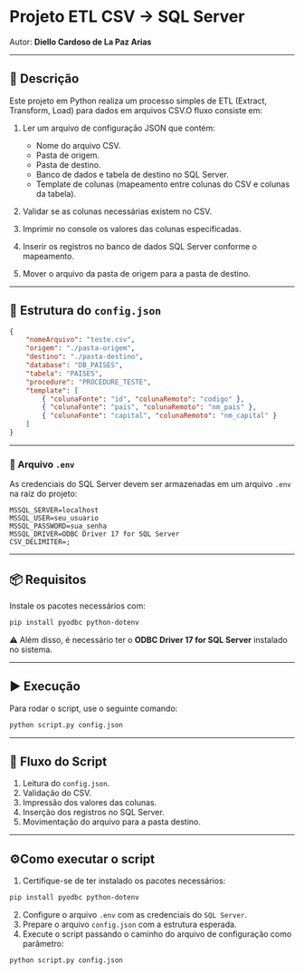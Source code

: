 # Projeto ETL CSV -> SQL Server

Autor: **Diello Cardoso de La Paz Arias**

---

## 📌 Descrição

Este projeto em Python realiza um processo simples de ETL (Extract, Transform, Load) para dados em arquivos CSV.O fluxo consiste em:

1. Ler um arquivo de configuração JSON que contém:

   - Nome do arquivo CSV.
   - Pasta de origem.
   - Pasta de destino.
   - Banco de dados e tabela de destino no SQL Server.
   - Template de colunas (mapeamento entre colunas do CSV e colunas da tabela).
2. Validar se as colunas necessárias existem no CSV.
3. Imprimir no console os valores das colunas especificadas.
4. Inserir os registros no banco de dados SQL Server conforme o mapeamento.
5. Mover o arquivo da pasta de origem para a pasta de destino.

---

## 📌 Estrutura do `config.json`

```json
{
    "nomeArquivo": "teste.csv",
    "origem": "./pasta-origem",
    "destino": "./pasta-destino",
    "database": "DB_PAISES",
    "tabela": "PAISES",
    "procedure": "PROCEDURE_TESTE",
    "template": [
        { "colunaFonte": "id", "colunaRemoto": "codigo" },
        { "colunaFonte": "pais", "colunaRemoto": "nm_pais" },
        { "colunaFonte": "capital", "colunaRemoto": "nm_capital" }
    ]
}
```

---

### 📌 Arquivo `.env`

As credenciais do SQL Server devem ser armazenadas em um arquivo `.env` na raiz do projeto:

```env
MSSQL_SERVER=localhost
MSSQL_USER=seu_usuario
MSSQL_PASSWORD=sua_senha
MSSQL_DRIVER=ODBC Driver 17 for SQL Server
CSV_DELIMITER=;
```

---

## 📦 Requisitos

Instale os pacotes necessários com:

```bash
pip install pyodbc python-dotenv
```

⚠️ Além disso, é necessário ter o **ODBC Driver 17 for SQL Server** instalado no sistema.

---

## ▶️ Execução

Para rodar o script, use o seguinte comando:

```bash
python script.py config.json
```

---

## 🔄 Fluxo do Script

1. Leitura do `config.json`.
2. Validação do CSV.
3. Impressão dos valores das colunas.
4. Inserção dos registros no SQL Server.
5. Movimentação do arquivo para a pasta destino.

---

## ⚙️Como executar o script

1. Certifique-se de ter instalado os pacotes necessários:

```bash
pip install pyodbc python-dotenv
```

2. Configure o arquivo `.env` com as credenciais do `SQL Server`.
3. Prepare o arquivo `config.json` com a estrutura esperada.
4. Execute o script passando o caminho do arquivo de configuração como parâmetro:

```bash
python script.py config.json
```
